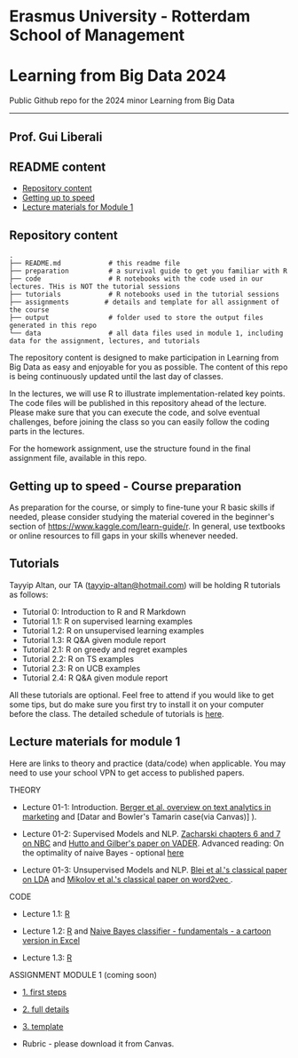 # Erasmus University  - Rotterdam School of Management
# Learning from Big Data 2024
Public Github repo for the 2024 minor Learning from Big Data

---
## Prof. Gui Liberali

## README content
<!-- vim-markdown-toc GFM -->

* [Repository content](#repository-content)
* [Getting up to speed](#Getting-up-to-speed---Course-preparation)
* [Lecture materials for Module 1](#Lecture-materials-for-module-1)

  
<!-- vim-markdown-toc -->

## Repository content

```
.
├── README.md            # this readme file
├── preparation          # a survival guide to get you familiar with R
├── code                 # R notebooks with the code used in our lectures. THis is NOT the tutorial sessions 
├── tutorials            # R notebooks used in the tutorial sessions 
├── assignments         # details and template for all assignment of the course
├── output               # folder used to store the output files generated in this repo  
└── data                 # all data files used in module 1, including data for the assignment, lectures, and tutorials

```

The repository content is designed to make participation in Learning from Big Data as easy and enjoyable for you as possible. The content of this repo is being continuously updated until the last day of classes. 

In the lectures, we will use R to illustrate implementation-related key points. The code files will be published in this repository ahead of the lecture. Please make sure that you can execute the code, and solve eventual challenges, before joining the class so you can easily follow the coding parts in the lectures.  

For the homework assignment, use the structure found in the final assignment file, available in this repo.

## Getting up to speed - Course preparation

As preparation for the course, or simply to fine-tune your R basic skills if needed, please consider studying the material covered in the beginner's section of https://www.kaggle.com/learn-guide/r.
In general, use textbooks or online resources to fill gaps in your skills whenever needed.

## Tutorials

Tayyip Altan, our TA (tayyip-altan@hotmail.com) will be holding R tutorials as follows:
* Tutorial 0: Introduction to R and R Markdown
* Tutorial 1.1: R on supervised learning examples
* Tutorial 1.2: R on unsupervised learning examples
* Tutorial 1.3: R Q&A given module report
* Tutorial 2.1: R on greedy and regret examples
* Tutorial 2.2: R on TS examples
* Tutorial 2.3: R on UCB  examples
* Tutorial 2.4: R Q&A given module report

All these tutorials are optional. Feel free to attend if you would like to get some tips, but do make sure you first try to install it on your computer before the class.  The detailed schedule of tutorials is [here](https://github.com/guiliberali/Big-Data-2024/blob/main/tutorials/Tutorial%20plan.xlsx).

 
## Lecture materials for module 1
 
Here are links to theory and practice (data/code) when applicable. You may need to use your school VPN to get access to published papers.

THEORY

* Lecture 01-1: Introduction. [Berger et al. overview on text analytics in marketing](https://journals.sagepub.com/doi/full/10.1177/0022242919873106 ) and [Datar and Bowler's Tamarin case(via Canvas)] ).   

* Lecture 01-2: Supervised Models and NLP. [Zacharski chapters 6 and 7 on NBC](http://guidetodatamining.com/) and [Hutto and Gilber's paper on VADER](https://ojs.aaai.org/index.php/ICWSM/article/view/14550).
Advanced reading: On the optimality of naive Bayes - optional [here](https://github.com/guiliberali/Big-Data-2024 )  

* Lecture 01-3: Unsupervised Models and NLP. [Blei et al.'s classical paper on LDA](https://dl.acm.org/doi/10.5555/944919.944937) and  [Mikolov et al.'s classical paper on word2vec ](https://arxiv.org/abs/1301.3781).   



CODE

* Lecture 1.1: [R](https://github.com/guiliberali/Big-Data-2024/tree/main/code/Lecture_1.1%20-%20ML%20intro ) 
  

* Lecture 1.2: [R](https://github.com/guiliberali/Big-Data-2024 ) and  [Naive Bayes classifier - fundamentals - a cartoon version in Excel](https://github.com/guiliberali/Big-Data-2024 )  
 

* Lecture 1.3: [R](https://github.com/guiliberali/Big-Data-2024) 
 


ASSIGNMENT MODULE 1 (coming soon)

* [1. first steps](https://github.com/guiliberali/Big-Data-2024)
* [2. full details](https://github.com/guiliberali/Big-Data-2024) 
* [3. template](https://github.com/guiliberali/Big-Data-2024)

* Rubric - please download it from Canvas. 
 

